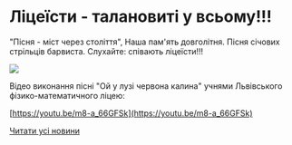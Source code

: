 # Ліцеїсти - талановиті у всьому!!!

"Пісня - міст через століття",
Наша пам'ять довголітня.
Пісня січових стрільців барвиста.
Слухайте: співають ліцеїсти!!!


![](/images/blog/ліцеїсти-талановиті-у-всьому/img_20181017_132914.jpg)


Відео виконання пісні "Ой у лузі червона калина" учнями Львівського фізико-математичного ліцею:

[https://youtu.be/m8-a_66GFSk](https://youtu.be/m8-a_66GFSk)

[Читати усі новини](/news)

